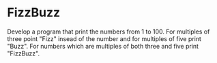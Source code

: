 # FizzBuzz
Develop a program that print the numbers from 1 to 100. For multiples of three point "Fizz" insead of the number and for multiples of five print "Buzz". For numbers which are multiples of both three and five print "FizzBuzz".
